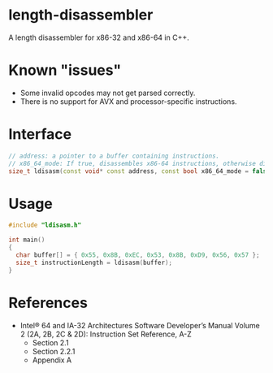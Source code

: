 # length-disassembler
A length disassembler for x86-32 and x86-64 in C++.

# Known "issues"
 - Some invalid opcodes may not get parsed correctly.
 - There is no support for AVX and processor-specific instructions.

# Interface
```C++
// address: a pointer to a buffer containing instructions.
// x86_64_mode: If true, disassembles x86-64 instructions, otherwise disasassembles x86-32 instructions.
size_t ldisasm(const void* const address, const bool x86_64_mode = false)
```

# Usage
```C++
#include "ldisasm.h"

int main()
{
  char buffer[] = { 0x55, 0x8B, 0xEC, 0x53, 0x8B, 0xD9, 0x56, 0x57 };
  size_t instructionLength = ldisasm(buffer);
}
```

# References
 * Intel® 64 and IA-32 Architectures Software Developer’s Manual Volume 2 (2A, 2B, 2C & 2D): Instruction Set Reference, A-Z
   - Section 2.1
   - Section 2.2.1
   - Appendix A
